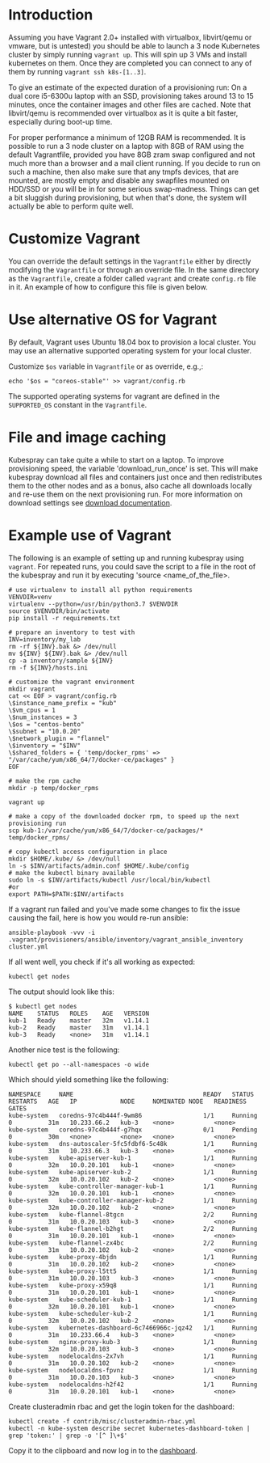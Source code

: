 Introduction
============

Assuming you have Vagrant 2.0+ installed with virtualbox, libvirt/qemu or vmware, but is untested) you should be able to launch a 3 node Kubernetes cluster by simply running `vagrant up`. This will spin up 3 VMs and install kubernetes on them.  Once they are completed you can connect to any of them by running `vagrant ssh k8s-[1..3]`.

To give an estimate of the expected duration of a provisioning run: On a dual core i5-6300u laptop with an SSD, provisioning takes around 13 to 15 minutes, once the container images and other files are cached. Note that libvirt/qemu is recommended over virtualbox as it is quite a bit faster, especially during boot-up time.

For proper performance a minimum of 12GB RAM is recommended. It is possible to run a 3 node cluster on a laptop with 8GB of RAM using the default Vagrantfile, provided you have 8GB zram swap configured and not much more than a browser and a mail client running. If you decide to run on such a machine, then also make sure that any tmpfs devices, that are mounted, are mostly empty and disable any swapfiles mounted on HDD/SSD or you will be in for some serious swap-madness. Things can get a bit sluggish during provisioning, but when that's done, the system will actually be able to perform quite well.

Customize Vagrant
=================

You can override the default settings in the `Vagrantfile` either by directly modifying the `Vagrantfile` or through an override file. In the same directory as the `Vagrantfile`, create a folder called `vagrant` and create `config.rb` file in it. An example of how to configure this file is given below.

Use alternative OS for Vagrant
==============================

By default, Vagrant uses Ubuntu 18.04 box to provision a local cluster. You may use an alternative supported operating system for your local cluster.

Customize `$os` variable in `Vagrantfile` or as override, e.g.,:

    echo '$os = "coreos-stable"' >> vagrant/config.rb

The supported operating systems for vagrant are defined in the `SUPPORTED_OS` constant in the `Vagrantfile`.

File and image caching
======================

Kubespray can take quite a while to start on a laptop. To improve provisioning speed, the variable 'download_run_once' is set. This will make kubespray download all files and containers just once and then redistributes them to the other nodes and as a bonus, also cache all downloads locally and re-use them on the next provisioning run. For more information on download settings see [download documentation](downloads.md).

Example use of Vagrant
======================

The following is an example of setting up and running kubespray using `vagrant`. For repeated runs, you could save the script to a file in the root of the kubespray and run it by executing 'source <name_of_the_file>.

```
# use virtualenv to install all python requirements
VENVDIR=venv
virtualenv --python=/usr/bin/python3.7 $VENVDIR
source $VENVDIR/bin/activate
pip install -r requirements.txt

# prepare an inventory to test with
INV=inventory/my_lab
rm -rf ${INV}.bak &> /dev/null
mv ${INV} ${INV}.bak &> /dev/null
cp -a inventory/sample ${INV}
rm -f ${INV}/hosts.ini

# customize the vagrant environment
mkdir vagrant
cat << EOF > vagrant/config.rb
\$instance_name_prefix = "kub"
\$vm_cpus = 1
\$num_instances = 3
\$os = "centos-bento"
\$subnet = "10.0.20"
\$network_plugin = "flannel"
\$inventory = "$INV"
\$shared_folders = { 'temp/docker_rpms' => "/var/cache/yum/x86_64/7/docker-ce/packages" }
EOF

# make the rpm cache
mkdir -p temp/docker_rpms

vagrant up

# make a copy of the downloaded docker rpm, to speed up the next provisioning run
scp kub-1:/var/cache/yum/x86_64/7/docker-ce/packages/* temp/docker_rpms/

# copy kubectl access configuration in place
mkdir $HOME/.kube/ &> /dev/null
ln -s $INV/artifacts/admin.conf $HOME/.kube/config
# make the kubectl binary available
sudo ln -s $INV/artifacts/kubectl /usr/local/bin/kubectl
#or
export PATH=$PATH:$INV/artifacts
```
If a vagrant run failed and you've made some changes to fix the issue causing the fail, here is how you would re-run ansible:
```
ansible-playbook -vvv -i .vagrant/provisioners/ansible/inventory/vagrant_ansible_inventory cluster.yml
```
If all went well, you check if it's all working as expected:
```
kubectl get nodes
```
The output should look like this:
```
$ kubectl get nodes
NAME    STATUS   ROLES    AGE   VERSION
kub-1   Ready    master   32m   v1.14.1
kub-2   Ready    master   31m   v1.14.1
kub-3   Ready    <none>   31m   v1.14.1
```
Another nice test is the following:
```
kubectl get po --all-namespaces -o wide
```
Which should yield something like the following:
```
NAMESPACE     NAME                                    READY   STATUS    RESTARTS   AGE   IP            NODE     NOMINATED NODE   READINESS GATES
kube-system   coredns-97c4b444f-9wm86                 1/1     Running   0          31m   10.233.66.2   kub-3    <none>           <none>
kube-system   coredns-97c4b444f-g7hqx                 0/1     Pending   0          30m   <none>        <none>   <none>           <none>
kube-system   dns-autoscaler-5fc5fdbf6-5c48k          1/1     Running   0          31m   10.233.66.3   kub-3    <none>           <none>
kube-system   kube-apiserver-kub-1                    1/1     Running   0          32m   10.0.20.101   kub-1    <none>           <none>
kube-system   kube-apiserver-kub-2                    1/1     Running   0          32m   10.0.20.102   kub-2    <none>           <none>
kube-system   kube-controller-manager-kub-1           1/1     Running   0          32m   10.0.20.101   kub-1    <none>           <none>
kube-system   kube-controller-manager-kub-2           1/1     Running   0          32m   10.0.20.102   kub-2    <none>           <none>
kube-system   kube-flannel-8tgcn                      2/2     Running   0          31m   10.0.20.103   kub-3    <none>           <none>
kube-system   kube-flannel-b2hgt                      2/2     Running   0          31m   10.0.20.101   kub-1    <none>           <none>
kube-system   kube-flannel-zx4bc                      2/2     Running   0          31m   10.0.20.102   kub-2    <none>           <none>
kube-system   kube-proxy-4bjdn                        1/1     Running   0          31m   10.0.20.102   kub-2    <none>           <none>
kube-system   kube-proxy-l5tt5                        1/1     Running   0          31m   10.0.20.103   kub-3    <none>           <none>
kube-system   kube-proxy-x59q8                        1/1     Running   0          31m   10.0.20.101   kub-1    <none>           <none>
kube-system   kube-scheduler-kub-1                    1/1     Running   0          32m   10.0.20.101   kub-1    <none>           <none>
kube-system   kube-scheduler-kub-2                    1/1     Running   0          32m   10.0.20.102   kub-2    <none>           <none>
kube-system   kubernetes-dashboard-6c7466966c-jqz42   1/1     Running   0          31m   10.233.66.4   kub-3    <none>           <none>
kube-system   nginx-proxy-kub-3                       1/1     Running   0          32m   10.0.20.103   kub-3    <none>           <none>
kube-system   nodelocaldns-2x7vh                      1/1     Running   0          31m   10.0.20.102   kub-2    <none>           <none>
kube-system   nodelocaldns-fpvnz                      1/1     Running   0          31m   10.0.20.103   kub-3    <none>           <none>
kube-system   nodelocaldns-h2f42                      1/1     Running   0          31m   10.0.20.101   kub-1    <none>           <none>
```
Create clusteradmin rbac and get the login token for the dashboard:
```
kubectl create -f contrib/misc/clusteradmin-rbac.yml
kubectl -n kube-system describe secret kubernetes-dashboard-token | grep 'token:' | grep -o '[^ ]\+$'
```
Copy it to the clipboard and now log in to the [dashboard](https://10.0.20.101:6443/api/v1/namespaces/kube-system/services/https:kubernetes-dashboard:/proxy/#!/login).

